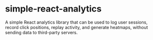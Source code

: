 # simple-react-analytics
A simple React analytics library that can be used to log user sessions, record click positions, replay activity, and generate heatmaps, without sending data to third-party servers.
